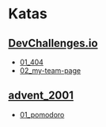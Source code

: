 # Katas

## [DevChallenges.io](https://devchallenges.io/)

- [01_404](https://donsuhr.github.io/kata/devchallenges.io/01_404/README/)
- [02_my-team-page](https://donsuhr.github.io/kata/devchallenges.io/02_my-team-page/README/)


## [advent_2001](https://www.adventofcss.com/)

- [01_pomodoro](https://donsuhr.github.io/kata/advent_2021/01_pomodoro-timer/README/)


